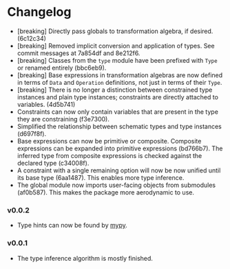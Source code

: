 # Changelog

-   [breaking] Directly pass globals to transformation algebra, if desired. 
    (6c12c34)
-   [breaking] Removed implicit conversion and application of types. See 
    commit messages at 7a854df and 8e212f6.
-   [breaking] Classes from the `type` module have been prefixed with `Type` 
    or renamed entirely (bbc6eb9).
-   [breaking] Base expressions in transformation algebras are now defined in 
    terms of `Data` and `Operation` definitions, not just in terms of their 
    `Type`.
-   [breaking] There is no longer a distinction between constrained type 
    instances and plain type instances; constraints are directly attached to 
    variables. (4d5b741)
-   Constraints can now only contain variables that are present in the type 
    they are constraining (f3e7300).
-   Simplified the relationship between schematic types and type instances 
    (d697f8f).
-   Base expressions can now be primitive or composite. Composite expressions 
    can be expanded into primitive expressions (bd766b7). The inferred type 
    from composite expressions is checked against the declared type (c34008f).
-   A constraint with a single remaining option will now be now unified until 
    its base type (6aa1487). This enables more type inference.
-   The global module now imports user-facing objects from submodules 
    (af0b587). This makes the package more aerodynamic to use.

### v0.0.2

-   Type hints can now be found by [mypy](https://mypy.readthedocs.io/).

### v0.0.1

-   The type inference algorithm is mostly finished.
